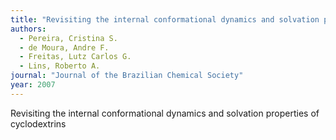 ```yaml
---
title: "Revisiting the internal conformational dynamics and solvation properties of cyclodextrins"
authors:
  - Pereira, Cristina S.
  - de Moura, Andre F.
  - Freitas, Lutz Carlos G.
  - Lins, Roberto A.
journal: "Journal of the Brazilian Chemical Society"
year: 2007
---
```


Revisiting the internal conformational dynamics and solvation properties of cyclodextrins
